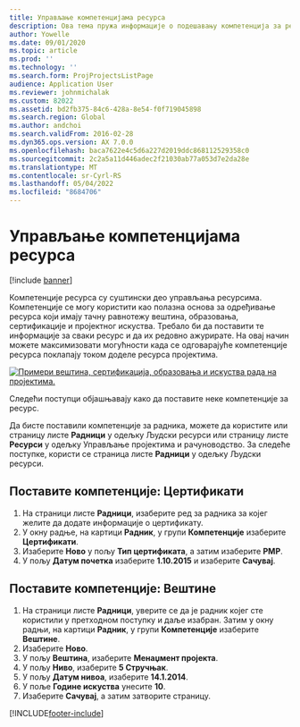 ```yaml
---
title: Управљање компетенцијама ресурса
description: Ова тема пружа информације о подешавању компетенција за ресурсе пројекта.
author: Yowelle
ms.date: 09/01/2020
ms.topic: article
ms.prod: ''
ms.technology: ''
ms.search.form: ProjProjectsListPage
audience: Application User
ms.reviewer: johnmichalak
ms.custom: 82022
ms.assetid: bd2fb375-84c6-428a-8e54-f0f719045898
ms.search.region: Global
ms.author: andchoi
ms.search.validFrom: 2016-02-28
ms.dyn365.ops.version: AX 7.0.0
ms.openlocfilehash: baca7622e4c5d6a227d2019ddc868112529358c0
ms.sourcegitcommit: 2c2a5a11d446adec2f21030ab77a053d7e2da28e
ms.translationtype: MT
ms.contentlocale: sr-Cyrl-RS
ms.lasthandoff: 05/04/2022
ms.locfileid: "8684706"
---
```

# <a name="manage-resource-competencies"></a>Управљање компетенцијама ресурса

[!include [banner](../includes/banner.md)]

Компетенције ресурса су суштински део управљања ресурсима. Компетенције се могу користити као полазна основа за одређивање ресурса који имају тачну равнотежу вештина, образовања, сертификације и пројектног искуства. Требало би да поставити те информације за сваки ресурс и да их редовно ажурирате. На овај начин можете максимизовати могућности када се одговарајуће компетенције ресурса поклапају током доделе ресурса пројектима.

[![Примери вештина, сертификација, образовања и искуства рада на пројектима.](./media/projectresourcing06-1024x383.jpg)](./media/projectresourcing06.jpg)

Следећи поступци објашњавају како да поставите неке компетенције за ресурс.

Да бисте поставили компетенције за радника, можете да користите или страницу листе **Радници** у одељку Људски ресурси или страницу листе **Ресурси** у одељку Управљање пројектима и рачуноводство. За следеће поступке, користи се страница листе **Радници** у одељку Људски ресурси.

## <a name="set-up-competencies-certificates"></a>Поставите компетенције: Цертификати

1. На страници листе **Радници**, изаберите ред за радника за којег желите да додате информације о цертификату.
2. У окну радње, на картици **Радник**, у групи **Компетенције** изаберите **Цертификати**.
3. Изаберите **Ново** у пољу **Тип цертификата**, а затим изаберите **PMP**.
4. У пољу **Датум почетка** изаберите **1.10.2015** и изаберите **Сачувај**.

## <a name="set-up-competencies-skills"></a>Поставите компетенције: Вештине

1. На страници листе **Радници**, уверите се да је радник којег сте користили у претходном поступку и даље изабран. Затим у окну радњи, на картици **Радник**, у групи **Компетенције** изаберите **Вештине**.
2. Изаберите **Ново**.
3. У пољу **Вештина**, изаберите **Менаџмент пројекта**.
4. У пољу **Ниво**, изаберите **5 Стручњак**.
5. У пољу **Датум нивоа**, изаберите **14.1.2014**.
6. У поље **Године искуства** унесите **10**.
7. Изаберите **Сачувај**, а затим затворите страницу.


[!INCLUDE[footer-include](../includes/footer-banner.md)]